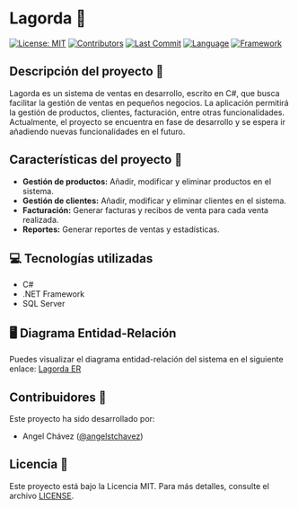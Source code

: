 # Lagorda 🚀

<a href="https://opensource.org/licenses/MIT"><img alt="License: MIT" src="https://img.shields.io/badge/License-MIT-yellow.svg"></a>
<a href="https://github.com/angelstchavez/Lagorda/graphs/contributors"><img alt="Contributors"  src="https://img.shields.io/github/contributors/angelstchavez/Lagorda"></a>
<a href="https://github.com/angelstchavez/Lagorda/commits/main"><img alt="Last Commit" src="https://img.shields.io/github/last-commit/angelstchavez/Lagorda"></a>
<a href="https://docs.microsoft.com/en-us/dotnet/csharp/"><img alt="Language" src="https://img.shields.io/badge/Language-C%23-blue.svg"></a>
<a href="https://dotnet.microsoft.com/"><img alt="Framework" src="https://img.shields.io/badge/Framework-.NET%205-blueviolet.svg"></a>


## Descripción del proyecto 📄

Lagorda es un sistema de ventas en desarrollo, escrito en C#, que busca facilitar la gestión de ventas en pequeños negocios. La aplicación permitirá la gestión de productos, clientes, facturación, entre otras funcionalidades. Actualmente, el proyecto se encuentra en fase de desarrollo y se espera ir añadiendo nuevas funcionalidades en el futuro.

## Características del proyecto 🚀

- **Gestión de productos:** Añadir, modificar y eliminar productos en el sistema.
- **Gestión de clientes:** Añadir, modificar y eliminar clientes en el sistema.
- **Facturación:** Generar facturas y recibos de venta para cada venta realizada.
- **Reportes:** Generar reportes de ventas y estadísticas.

## 💻 Tecnologías utilizadas

- C#
- .NET Framework
- SQL Server

## 🖥️ Diagrama Entidad-Relación

Puedes visualizar el diagrama entidad-relación del sistema en el siguiente enlace: [Lagorda ER](https://app.genmymodel.com/api/projects/_FzOHQMovEe2rYP8-S09m2Q/diagrams/_FzOHQsovEe2rYP8-S09m2Q/svg)

## Contribuidores 👥

Este proyecto ha sido desarrollado por:

- Angel Chávez ([@angelstchavez](https://github.com/angelstchavez))

## Licencia 📝

Este proyecto está bajo la Licencia MIT. Para más detalles, consulte el archivo [LICENSE](https://github.com/angelstchavez/Lagorda/blob/main/LICENSE).

